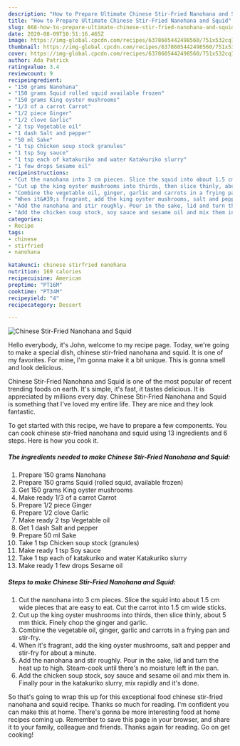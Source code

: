 ```yaml
---
description: "How to Prepare Ultimate Chinese Stir-Fried Nanohana and Squid"
title: "How to Prepare Ultimate Chinese Stir-Fried Nanohana and Squid"
slug: 668-how-to-prepare-ultimate-chinese-stir-fried-nanohana-and-squid
date: 2020-08-09T10:51:16.465Z
image: https://img-global.cpcdn.com/recipes/6378605442498560/751x532cq70/chinese-stir-fried-nanohana-and-squid-recipe-main-photo.jpg
thumbnail: https://img-global.cpcdn.com/recipes/6378605442498560/751x532cq70/chinese-stir-fried-nanohana-and-squid-recipe-main-photo.jpg
cover: https://img-global.cpcdn.com/recipes/6378605442498560/751x532cq70/chinese-stir-fried-nanohana-and-squid-recipe-main-photo.jpg
author: Ada Patrick
ratingvalue: 3.4
reviewcount: 9
recipeingredient:
- "150 grams Nanohana"
- "150 grams Squid rolled squid available frozen"
- "150 grams King oyster mushrooms"
- "1/3 of a carrot Carrot"
- "1/2 piece Ginger"
- "1/2 clove Garlic"
- "2 tsp Vegetable oil"
- "1 dash Salt and pepper"
- "50 ml Sake"
- "1 tsp Chicken soup stock granules"
- "1 tsp Soy sauce"
- "1 tsp each of katakuriko and water Katakuriko slurry"
- "1 few drops Sesame oil"
recipeinstructions:
- "Cut the nanohana into 3 cm pieces. Slice the squid into about 1.5 cm wide pieces that are easy to eat. Cut the carrot into 1.5 cm wide sticks."
- "Cut up the king oyster mushrooms into thirds, then slice thinly, about 5 mm thick. Finely chop the ginger and garlic."
- "Combine the vegetable oil, ginger, garlic and carrots in a frying pan and stir-fry."
- "When it&#39;s fragrant, add the king oyster mushrooms, salt and pepper and stir-fry for about a minute."
- "Add the nanohana and stir roughly. Pour in the sake, lid and turn the heat up to high. Steam-cook until there&#39;s no moisture left in the pan."
- "Add the chicken soup stock, soy sauce and sesame oil and mix them in. Finally pour in the katakuriko slurry, mix rapidly and it&#39;s done."
categories:
- Recipe
tags:
- chinese
- stirfried
- nanohana

katakunci: chinese stirfried nanohana 
nutrition: 169 calories
recipecuisine: American
preptime: "PT16M"
cooktime: "PT34M"
recipeyield: "4"
recipecategory: Dessert

---
```



![Chinese Stir-Fried Nanohana and Squid](https://img-global.cpcdn.com/recipes/6378605442498560/751x532cq70/chinese-stir-fried-nanohana-and-squid-recipe-main-photo.jpg)

Hello everybody, it's John, welcome to my recipe page. Today, we're going to make a special dish, chinese stir-fried nanohana and squid. It is one of my favorites. For mine, I'm gonna make it a bit unique. This is gonna smell and look delicious.



Chinese Stir-Fried Nanohana and Squid is one of the most popular of recent trending foods on earth. It's simple, it's fast, it tastes delicious. It is appreciated by millions every day. Chinese Stir-Fried Nanohana and Squid is something that I've loved my entire life. They are nice and they look fantastic.


To get started with this recipe, we have to prepare a few components. You can cook chinese stir-fried nanohana and squid using 13 ingredients and 6 steps. Here is how you cook it.

<!--inarticleads1-->

##### The ingredients needed to make Chinese Stir-Fried Nanohana and Squid:

1. Prepare 150 grams Nanohana
1. Prepare 150 grams Squid (rolled squid, available frozen)
1. Get 150 grams King oyster mushrooms
1. Make ready 1/3 of a carrot Carrot
1. Prepare 1/2 piece Ginger
1. Prepare 1/2 clove Garlic
1. Make ready 2 tsp Vegetable oil
1. Get 1 dash Salt and pepper
1. Prepare 50 ml Sake
1. Take 1 tsp Chicken soup stock (granules)
1. Make ready 1 tsp Soy sauce
1. Take 1 tsp each of katakuriko and water Katakuriko slurry
1. Make ready 1 few drops Sesame oil




<!--inarticleads2-->

##### Steps to make Chinese Stir-Fried Nanohana and Squid:

1. Cut the nanohana into 3 cm pieces. Slice the squid into about 1.5 cm wide pieces that are easy to eat. Cut the carrot into 1.5 cm wide sticks.
1. Cut up the king oyster mushrooms into thirds, then slice thinly, about 5 mm thick. Finely chop the ginger and garlic.
1. Combine the vegetable oil, ginger, garlic and carrots in a frying pan and stir-fry.
1. When it&#39;s fragrant, add the king oyster mushrooms, salt and pepper and stir-fry for about a minute.
1. Add the nanohana and stir roughly. Pour in the sake, lid and turn the heat up to high. Steam-cook until there&#39;s no moisture left in the pan.
1. Add the chicken soup stock, soy sauce and sesame oil and mix them in. Finally pour in the katakuriko slurry, mix rapidly and it&#39;s done.




So that's going to wrap this up for this exceptional food chinese stir-fried nanohana and squid recipe. Thanks so much for reading. I'm confident you can make this at home. There's gonna be more interesting food at home recipes coming up. Remember to save this page in your browser, and share it to your family, colleague and friends. Thanks again for reading. Go on get cooking!
